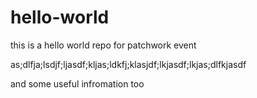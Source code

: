 hello-world
===========

this is a hello world repo for patchwork event 



as;dlfja;lsdjf;ljasdf;kljas;ldkfj;klasjdf;lkjasdf;lkjas;dlfkjasdf

and some useful infromation too
